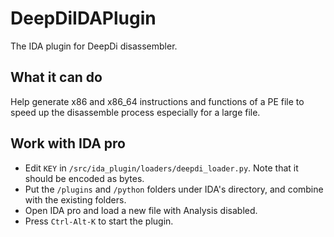# DeepDiIDAPlugin
The IDA plugin for DeepDi disassembler.

## What it can do
Help generate x86 and x86_64 instructions and functions of a PE file to speed up the disassemble process especially for a large file.

## Work with IDA pro

* Edit `KEY` in `/src/ida_plugin/loaders/deepdi_loader.py`. Note that it should be encoded as bytes.
* Put the `/plugins` and `/python` folders under IDA's directory, and combine with the existing folders.
* Open IDA pro and load a new file with Analysis disabled.
* Press `Ctrl-Alt-K` to start the plugin.  